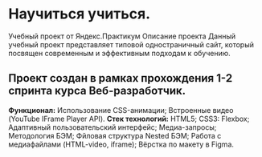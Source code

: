 # Научиться учиться.  

Учебный проект от Яндекс.Практикум
Описание проекта
Данный учебный проект представляет типовой одностраничный сайт, который посвящен современным и эффективным подходам к обучению.

## **Проект создан в рамках прохождения 1-2 спринта курса Веб-разработчик.**    

**Функционал:**
Использование CSS-анимации;
Встроенные видео (YouTube IFrame Player API).
**Стек технологий:**
HTML5;
CSS3:
Flexbox;
Адаптивный пользовательский интерфейс;
Медиа-запросы;
Методология БЭМ;
Фйловая структура Nested БЭМ;
Работа с медиафайлами (HTML-video, iframe);
Вёрстка по макету в Figma.
